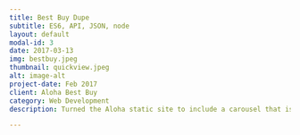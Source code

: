 ```yaml
---
title: Best Buy Dupe
subtitle: ES6, API, JSON, node
layout: default
modal-id: 3
date: 2017-03-13
img: bestbuy.jpeg
thumbnail: quickview.jpeg
alt: image-alt
project-date: Feb 2017
client: Aloha Best Buy
category: Web Development
description: Turned the Aloha static site to include a carousel that is populated with data from Best Buy's API. Shopping cart functionality were coded using javascript. Shopping cart functions include the following- Quick View, Add Item to Cart, Remove Item from Cart, Update cart value, Clear cart and Check Out. Session storage was also implemented.

---
```

